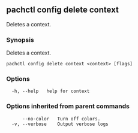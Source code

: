 ## pachctl config delete context

Deletes a context.

### Synopsis

Deletes a context.

```
pachctl config delete context <context> [flags]
```

### Options

```
  -h, --help   help for context
```

### Options inherited from parent commands

```
      --no-color   Turn off colors.
  -v, --verbose    Output verbose logs
```

